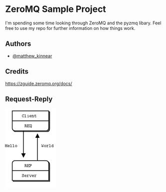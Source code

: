 
# ZeroMQ Sample Project

I'm spending some time looking through ZeroMQ and the pyzmq libary.
Feel free to use my repo for further information on how things work.


## Authors

- [@matthew_kinnear](https://www.github.com/matthew_kinnear)

## Credits
https://zguide.zeromq.org/docs/

## Request-Reply
![img.png](img.png)